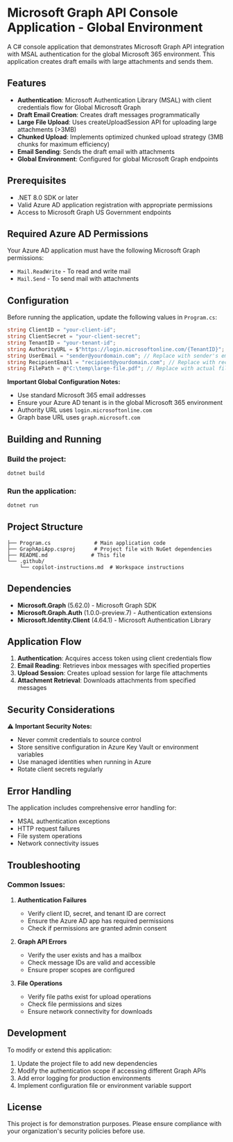 # Microsoft Graph API Console Application - Global Environment

A C# console application that demonstrates Microsoft Graph API integration with MSAL authentication for the global Microsoft 365 environment. This application creates draft emails with large attachments and sends them.

## Features

- **Authentication**: Microsoft Authentication Library (MSAL) with client credentials flow for Global Microsoft Graph
- **Draft Email Creation**: Creates draft messages programmatically
- **Large File Upload**: Uses createUploadSession API for uploading large attachments (>3MB)
- **Chunked Upload**: Implements optimized chunked upload strategy (3MB chunks for maximum efficiency)
- **Email Sending**: Sends the draft email with attachments
- **Global Environment**: Configured for global Microsoft Graph endpoints

## Prerequisites

- .NET 8.0 SDK or later
- Valid Azure AD application registration with appropriate permissions
- Access to Microsoft Graph US Government endpoints

## Required Azure AD Permissions

Your Azure AD application must have the following Microsoft Graph permissions:
- `Mail.ReadWrite` - To read and write mail
- `Mail.Send` - To send mail with attachments

## Configuration

Before running the application, update the following values in `Program.cs`:

```csharp
string ClientID = "your-client-id";
string ClientSecret = "your-client-secret";
string TenantID = "your-tenant-id";
string AuthorityURL = $"https://login.microsoftonline.com/{TenantID}";
string UserEmail = "sender@yourdomain.com"; // Replace with sender's email
string RecipientEmail = "recipient@yourdomain.com"; // Replace with recipient's email
string FilePath = @"C:\temp\large-file.pdf"; // Replace with actual file path
```

**Important Global Configuration Notes:**
- Use standard Microsoft 365 email addresses
- Ensure your Azure AD tenant is in the global Microsoft 365 environment
- Authority URL uses `login.microsoftonline.com`
- Graph base URL uses `graph.microsoft.com`

## Building and Running

### Build the project:
```bash
dotnet build
```

### Run the application:
```bash
dotnet run
```

## Project Structure

```
├── Program.cs              # Main application code
├── GraphApiApp.csproj      # Project file with NuGet dependencies
├── README.md              # This file
└── .github/
    └── copilot-instructions.md  # Workspace instructions
```

## Dependencies

- **Microsoft.Graph** (5.62.0) - Microsoft Graph SDK
- **Microsoft.Graph.Auth** (1.0.0-preview.7) - Authentication extensions
- **Microsoft.Identity.Client** (4.64.1) - Microsoft Authentication Library

## Application Flow

1. **Authentication**: Acquires access token using client credentials flow
2. **Email Reading**: Retrieves inbox messages with specified properties
3. **Upload Session**: Creates upload session for large file attachments
4. **Attachment Retrieval**: Downloads attachments from specified messages

## Security Considerations

⚠️ **Important Security Notes:**
- Never commit credentials to source control
- Store sensitive configuration in Azure Key Vault or environment variables
- Use managed identities when running in Azure
- Rotate client secrets regularly

## Error Handling

The application includes comprehensive error handling for:
- MSAL authentication exceptions
- HTTP request failures
- File system operations
- Network connectivity issues

## Troubleshooting

### Common Issues:

1. **Authentication Failures**
   - Verify client ID, secret, and tenant ID are correct
   - Ensure the Azure AD app has required permissions
   - Check if permissions are granted admin consent

2. **Graph API Errors**
   - Verify the user exists and has a mailbox
   - Check message IDs are valid and accessible
   - Ensure proper scopes are configured

3. **File Operations**
   - Verify file paths exist for upload operations
   - Check file permissions and sizes
   - Ensure network connectivity for downloads

## Development

To modify or extend this application:
1. Update the project file to add new dependencies
2. Modify the authentication scope if accessing different Graph APIs
3. Add error logging for production environments
4. Implement configuration file or environment variable support

## License

This project is for demonstration purposes. Please ensure compliance with your organization's security policies before use.